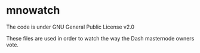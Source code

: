 # mnowatch

The code is under 
GNU General Public License v2.0 

These files are used in order to watch the way the Dash masternode owners vote.

